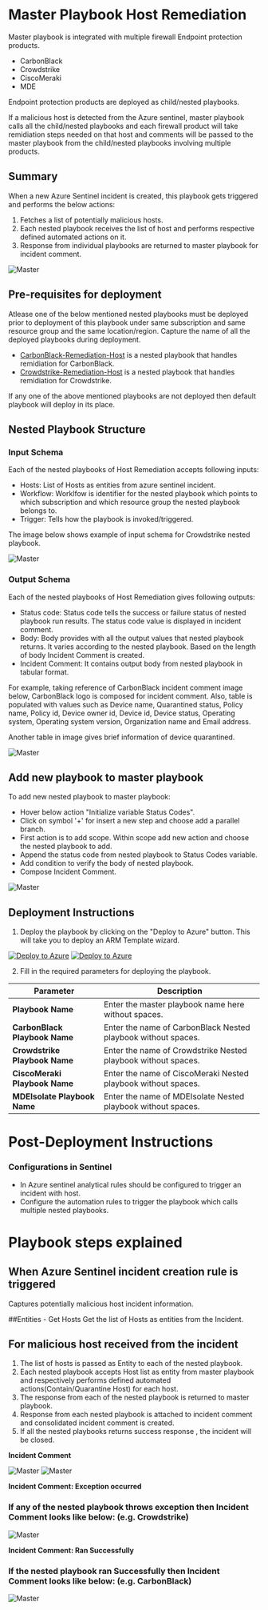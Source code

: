 # Master Playbook Host Remediation 

Master playbook is integrated with multiple firewall Endpoint protection products.  
 - CarbonBlack 
 - Crowdstrike
 - CiscoMeraki
 - MDE

Endpoint protection products are deployed as child/nested playbooks.

If a malicious host is detected from the Azure sentinel, master playbook calls all the child/nested playbooks and each firewall product will take remidiation steps needed on that host and comments will be passed to the master playbook from the child/nested playbooks involving multiple products. 

## Summary
 When a new Azure Sentinel incident is created, this playbook gets triggered and performs the below actions:
 1. Fetches a list of potentially malicious hosts.
 2. Each nested playbook receives the list of host and performs respective defined automated actions on it.
 3. Response from individual playbooks are returned to master playbook for incident comment. 

![Master](./Images/PlaybookDesignerLight.png)


 ## Pre-requisites for deployment
Atlease one of the below mentioned nested playbooks must be deployed prior to deployment of this playbook under same subscription and same resource group and the same location/region. Capture the name of all the deployed playbooks during deployment.

- [CarbonBlack-Remediation-Host](/MasterPlaybook-Host-Remediation/CarbonBlack-Remediation-Host/azuredeploy.json) is a nested playbook that handles remidiation for CarbonBlack.  
- [Crowdstrike-Remediation-Host](/MasterPlaybook-Host-Remediation/Crowdstrike-Remediation-Host/azuredeploy.json) is a nested playbook that handles remidiation for Crowdstrike.  

If any one of the above mentioned playbooks are not deployed then default playbook will deploy in its place.

## Nested Playbook Structure

### Input Schema

Each of the nested playbooks of Host Remediation accepts following inputs:
- Hosts: List of Hosts as entities from azure sentinel incident.
- Workflow: Worklfow is identifier for the nested playbook which points to which subscription and which resource group the nested playbook belongs to.
- Trigger: Tells how the playbook is invoked/triggered.

The image below shows example of input schema for Crowdstrike nested playbook.

![Master](./Images/InputSchema.jpg)

### Output Schema

Each of the nested playbooks of Host Remediation gives following outputs:

- Status code: Status code tells the success or failure status of nested playbook run results. The status code value is displayed in incident comment.
- Body: Body provides with all the output values that nested playbook returns. It varies according to the nested playbook. Based on the length of body Incident Comment is created.
- Incident Comment: It contains output body from nested playbook in tabular format. 

For example, taking reference of CarbonBlack incident comment image below, CarbonBlack logo is composed for incident comment.
Also, table is populated with values such as Device name, Quarantined status, Policy name, Policy id, Device owner id, Device id, Device status, Operating system, Operating system version, Organization name and Email address.

Another table in image gives brief information of device quarantined.

![Master](./Images/IncidentComment.png)


## Add new playbook to master playbook

To add new nested playbook to master playbook:
- Hover below action "Initialize variable Status Codes".
- Click on symbol '+' for insert a new step and choose add a parallel branch.
- First action is to add scope. Within scope add new action and choose the nested playbook to add.
- Append the status code from nested playbook to Status Codes variable.
- Add condition to verify the body of nested playbook.
- Compose Incident Comment.

![Master](./Images/AddNestedPlaybook.PNG)


 ## Deployment Instructions
 1. Deploy the playbook by clicking on the "Deploy to Azure" button. This will take you to deploy an ARM Template wizard.

[![Deploy to Azure](https://aka.ms/deploytoazurebutton)](https://portal.azure.com/#create/Microsoft.Template/uri/https%3A%2F%2Fraw.githubusercontent.com%2FAzure%2FAzure-Sentinel%2Ftree%2Fmaster%2FMasterPlaybooks%2FRemediation-Host%2FMasterPlaybook-Host-Remediation%2Fazuredeploy.json) [![Deploy to Azure](https://aka.ms/deploytoazuregovbutton)](https://portal.azure.com/#create/Microsoft.Template/uri/https%3A%2F%2Fraw.githubusercontent.com%2FAzure%2FAzure-Sentinel%2Ftree%2Fmaster%2FMasterPlaybooks%2FRemediation-Host%2FMasterPlaybook-Host-Remediation%2Fazuredeploy.json)

 2. Fill in the required parameters for deploying the playbook.

 | Parameter                     | Description                                                   |
|-------------------------------|---------------------------------------------------------------|
| **Playbook Name**             | Enter the master playbook name here without spaces.           |
| **CarbonBlack Playbook Name** | Enter the name of CarbonBlack Nested playbook without spaces. |
| **Crowdstrike Playbook Name** | Enter the name of Crowdstrike Nested playbook without spaces. |
| **CiscoMeraki Playbook Name** | Enter the name of CiscoMeraki Nested playbook without spaces. |
| **MDEIsolate Playbook Name**  | Enter the name of MDEIsolate Nested playbook without spaces.  |


# Post-Deployment Instructions

### Configurations in Sentinel
- In Azure sentinel analytical rules should be configured to trigger an incident with host. 
- Configure the automation rules to trigger the playbook which calls multiple nested playbooks.

# Playbook steps explained
## When Azure Sentinel incident creation rule is triggered
Captures potentially malicious host incident information.

##Entities - Get Hosts
Get the list of Hosts as entities from the Incident.

## For malicious host received from the incident
 1. The list of hosts is passed as Entity to each of the nested playbook.
 2. Each nested playbook accepts Host list as entity from master playbook and respectively performs defined automated actions(Contain/Quarantine Host) for each host.
 3. The response from each of the nested playbook is returned to master playbook.
 4. Response from each nested playbook is attached to incident comment and consolidated incident comment is created.
 5. If all the nested playbooks returns success response , the incident will be closed.

**Incident Comment**

 ![Master](./Images/IncidentCommentLight.png)
  ![Master](./Images/IncidentCommentDark.png)

**Incident Comment: Exception occurred**

### If any of the nested playbook throws exception then Incident Comment looks like below: (e.g. Crowdstrike)

 ![Master](./Images/IncidentComment_Error.PNG)

**Incident Comment: Ran Successfully**

### If the nested playbook ran Successfully then Incident Comment looks like below: (e.g. CarbonBlack)

![Master](./Images/IncidentComment_Success.PNG)






